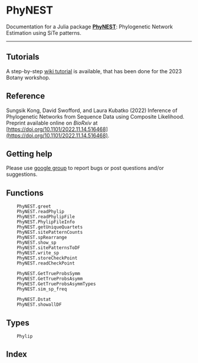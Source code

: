 # PhyNEST

Documentation for a Julia package **[PhyNEST](https://github.com/sungsik-kong/PhyNEST.jl)**: Phylogenetic Network Estimation using SiTe patterns.

---
## Tutorials
A step-by-step [wiki tutorial](https://github.com/sungsik-kong/PhyNEST.jl/wiki) is available, that has been done for the 2023 Botany workshop.

## Reference
Sungsik Kong, David Swofford, and Laura Kubatko (2022) Inference of Phylogenetic Networks from Sequence Data using Composite Likelihood. Preprint available online on *BioRxiv* at [https://doi.org/10.1101/2022.11.14.516468](https://doi.org/10.1101/2022.11.14.516468).

## Getting help
Please use [google group](https://groups.google.com/g/phynest-users) to report bugs or post questions and/or suggestions.


## Functions
```@docs
    PhyNEST.greet
    PhyNEST.readPhylip
    PhyNEST.readPhylipFile
    PhyNEST.PhylipFileInfo
    PhyNEST.getUniqueQuartets
    PhyNEST.sitePatternCounts
    PhyNEST.spRearrange
    PhyNEST.show_sp
    PhyNEST.sitePatternsToDF
    PhyNEST.write_sp
    PhyNEST.storeCheckPoint
    PhyNEST.readCheckPoint

    PhyNEST.GetTrueProbsSymm
    PhyNEST.GetTrueProbsAsymm
    PhyNEST.GetTrueProbsAsymmTypes
    PhyNEST.sim_sp_freq

    PhyNEST.Dstat
    PhyNEST.showallDF
```
## Types
```@docs
    Phylip
```

## Index
```@index
    
```
